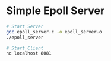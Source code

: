 # Simple Epoll Server


```sh
# Start Server
gcc epoll_server.c -o epoll_server.o
./epoll_server
```

```sh
# Start Client
nc localhost 8081
```